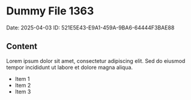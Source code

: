 # Dummy File 1363

Date: 2025-04-03
ID: 521E5E43-E9A1-459A-9BA6-64444F3BAE88

## Content

Lorem ipsum dolor sit amet, consectetur adipiscing elit.
Sed do eiusmod tempor incididunt ut labore et dolore magna aliqua.

* Item 1
* Item 2
* Item 3

